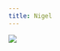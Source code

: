 ```yaml
---
title: Nigel
---
```


<img src="http://maps.googleapis.com/maps/api/staticmap?center=13+Belair+Road,+Wellesley,+MA&zoom=13&scale=false&size=600x300&maptype=roadmap&format=png&visual_refresh=true">